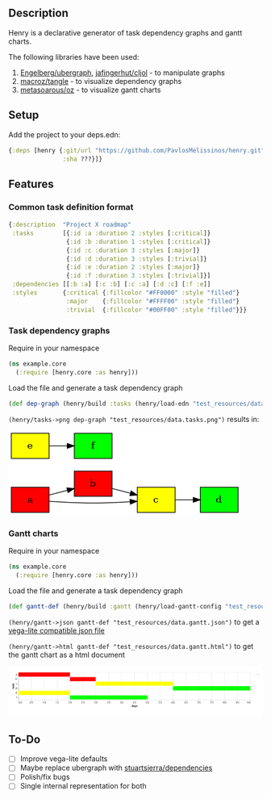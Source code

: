 ## Description

Henry is a declarative generator of task dependency graphs and gantt charts.

The following libraries have been used:

1. [Engelberg/ubergraph](https://github.com/Engelberg/ubergraph), [jafingerhut/cljol](https://github.com/jafingerhut/cljol) - to manipulate graphs
2. [macroz/tangle](https://github.com/macroz/tangle) - to visualize dependency graphs
3. [metasoarous/oz](https://github.com/metasoarous/oz) - to visualize gantt charts

## Setup

Add the project to your deps.edn:

```clojure
{:deps [henry {:git/url "https://github.com/PavlosMelissinos/henry.git"
               :sha ???}]}
```

## Features

### Common task definition format

```clojure
{:description  "Project X roadmap"
 :tasks        [{:id :a :duration 2 :styles [:critical]}
                {:id :b :duration 1 :styles [:critical]}
                {:id :c :duration 3 :styles [:major]}
                {:id :d :duration 3 :styles [:trivial]}
                {:id :e :duration 2 :styles [:major]}
                {:id :f :duration 3 :styles [:trivial]}]
 :dependencies [[:b :a] [:c :b] [:c :a] [:d :c] [:f :e]]
 :styles       {:critical {:fillcolor "#FF0000" :style "filled"}
                :major    {:fillcolor "#FFFF00" :style "filled"}
                :trivial  {:fillcolor "#00FF00" :style "filled"}}}
```

### Task dependency graphs

Require in your namespace

```clojure
(ns example.core
  (:require [henry.core :as henry]))
```

Load the file and generate a task dependency graph

```clojure
(def dep-graph (henry/build :tasks (henry/load-edn "test_resources/data.edn")))
```

`(henry/tasks->png dep-graph "test_resources/data.tasks.png")` results in:

![data.tasks.png](doc/images/data.tasks.png)

### Gantt charts

Require in your namespace

```clojure
(ns example.core
  (:require [henry.core :as henry]))
```

Load the file and generate a task dependency graph

```clojure
(def gantt-def (henry/build :gantt (henry/load-gantt-config "test_resources/data.edn")))
```

`(henry/gantt->json gantt-def "test_resources/data.gantt.json")` to get a [vega-lite compatible json file](doc/images/data.gantt.json)

`(henry/gantt->html gantt-def "test_resources/data.gantt.html")` to get the gantt chart as a html document

![gantt chart](doc/images/data.gantt.png)


## To-Do

* [ ] Improve vega-lite defaults
* [ ] Maybe replace ubergraph with [stuartsierra/dependencies]((https://github.com/metasoarous/oz))
* [ ] Polish/fix bugs
* [ ] Single internal representation for both
